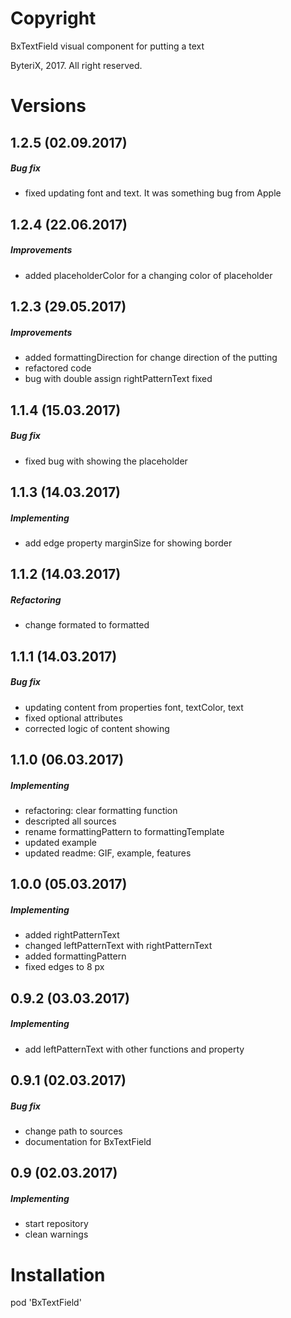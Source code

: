 # Copyright

BxTextField visual component for putting a text

ByteriX, 2017. All right reserved.

# Versions

## 1.2.5 (02.09.2017)
##### Bug fix
* fixed updating font and text. It was something bug from Apple

## 1.2.4 (22.06.2017)
##### Improvements
* added placeholderColor for a changing color of placeholder

## 1.2.3 (29.05.2017)
##### Improvements
* added formattingDirection for change direction of the putting
* refactored code
* bug with double assign rightPatternText fixed

## 1.1.4 (15.03.2017)
##### Bug fix
* fixed bug with showing the placeholder

## 1.1.3 (14.03.2017)
##### Implementing
* add edge property marginSize for showing border

## 1.1.2 (14.03.2017)
##### Refactoring
* change formated to formatted

## 1.1.1 (14.03.2017)
##### Bug fix
* updating content from properties font, textColor, text
* fixed optional attributes
* corrected logic of content showing

## 1.1.0 (06.03.2017)
##### Implementing
* refactoring: clear formatting function
* descripted all sources
* rename formattingPattern to formattingTemplate
* updated example
* updated readme: GIF, example, features

## 1.0.0 (05.03.2017)
##### Implementing
* added rightPatternText
* changed leftPatternText with rightPatternText
* added formattingPattern
* fixed edges to 8 px

## 0.9.2 (03.03.2017)
##### Implementing
* add leftPatternText with other functions and property

## 0.9.1 (02.03.2017)
##### Bug fix
* change path to sources
* documentation for BxTextField

## 0.9 (02.03.2017)
##### Implementing
* start repository
* clean warnings



# Installation

pod 'BxTextField'
